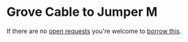 # Grove Cable to Jumper M
If there are no [open requests](../../../../issues?q=is%3Aissue+is%3Aopen+%22Grove+Cable+to+Jumper+M%22) you're welcome to [borrow this](../../../../issues/new?title=Borrow+request+for+Grove+Cable+to+Jumper+M&body=1+piece+of+%5Bthis%5D%28..%2Fblob%2Fmain%2F.%2FParts%2FCables%2FGrove_Cable_to_Jumper_M.md%29+for+~2+weeks.).